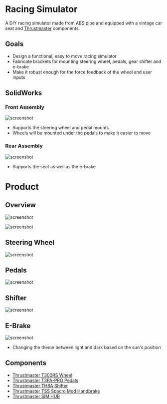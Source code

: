 # Racing Simulator

A DIY racing simulator made from ABS pipe and equipped with a vintage car seat and [Thrustmaster](http://www.thrustmaster.com/products/categories/racing-wheels-0) components.

## Goals

* Design a functional, easy to move racing simulator
* Fabricate brackets for mounting steering wheel, pedals, gear shifter and e-brake
* Make it robust enough for the force feedback of the wheel and user inputs

## SolidWorks

### Front Assembly
![screenshot](https://github.com/Tanner3644/racing-simulator/blob/main/images/Front-Assembly.jpg)
* Supports the steering wheel and pedal mounts
* Wheels will be mounted under the pedals to make it easier to move

### Rear Assembly
![screenshot](https://github.com/Tanner3644/racing-simulator/blob/main/images/Rear-Assembly.jpg)
* Supports the seat as well as the e-brake

# Product

## Overview
![screenshot](https://github.com/Tanner3644/racing-simulator/blob/main/images/Overview.jpg)

![screenshot](https://github.com/Tanner3644/racing-simulator/blob/main/images/Overview-2.jpg)

## Steering Wheel

![screenshot](https://github.com/Tanner3644/racing-simulator/blob/main/images/Steering-Wheel.jpg)

## Pedals

![screenshot](https://github.com/Tanner3644/racing-simulator/blob/main/images/Pedals.jpg)

## Shifter

![screenshot](https://github.com/Tanner3644/racing-simulator/blob/main/images/Shifter.jpg)

## E-Brake

![screenshot](https://github.com/Tanner3644/racing-simulator/blob/main/images/E-Brake.jpg)

* Changing the theme between light and dark based on the sun's position

## Components

* [Thrustmaster T300RS Wheel](http://www.thrustmaster.com/products/t300rs)
* [Thrustmaster T3PA-PRO Pedals](https://www.thrustmaster.com/en_US/products/t3pa-pro-add)
* [Thrustmaster TH8A Shifter](http://www.thrustmaster.com/en_US/products/th8a-add-shifter?utm_campaign=Campagne+TH8A+Shifter)
* [Thrustmaster TSS Spacro Mod Handbrake](http://www.thrustmaster.com/products/tss-handbrake-sparco-mod-0)
* [Thrustmaster SIM HUB](http://www.thrustmaster.com/products/tm-sim-hub)
